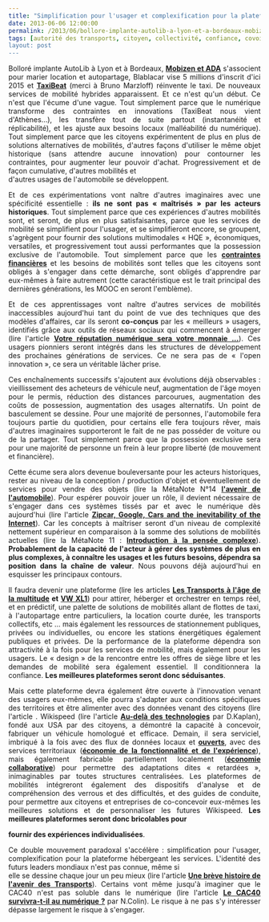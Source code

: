 ```yaml
---
title: "Simplification pour l'usager et complexification pour la plateforme, Qui est prêt pour augmenter le niveau de complexité ?"
date: 2013-06-06 12:00:00
permalink: /2013/06/bollore-implante-autolib-a-lyon-et-a-bordeaux-mobizen-etada-sassocient-pour-marier-location-et-autopartage-blablacar.html
tags: [autorité des transports, citoyen, collectivité, confiance, covoiturage, donnée data, économie de l'expérience, économie fonctionnalité, Fablab, google, gouvernance, intelligence collective, internet, ITS, management de la mobilité, marketing individualisé, multimodes, open innovation, partage de données, pensée complexe, plate-forme, Service de mobilité, TIC, UX]
layout: post
---
```


<p style="text-align: justify">Bolloré implante AutoLib à Lyon et à Bordeaux, <strong><a href="http://t.co/S6yVcBg79F" target="_blank">Mobizen et ADA</a></strong> s'associent pour marier location et autopartage, Blablacar vise 5 millions d'inscrit d'ici 2015 et <strong><a href="https://taxibeat.fr/" target="_blank">TaxiBeat</a></strong> (merci à Bruno Marzloff) réinvente le taxi. De nouveaux services de mobilité hybrides apparaissent. Et ce n'est qu'un début. Ce n'est que l'écume d'une vague. Tout simplement parce que le numérique transforme des contraintes en innovations (TaxiBeat nous vient d'Athènes…), les transfère tout de suite partout (instantanéité et réplicabilité), et les ajuste aux besoins locaux (malléabilité du numérique). Tout simplement parce que les citoyens expérimentent de plus en plus de solutions alternatives de mobilités, d'autres façons d'utiliser le même objet historique (sans attendre aucune innovation) pour contourner les contraintes, pour augmenter leur pouvoir d'achat. Progressivement et de façon cumulative, d'autres mobilités et<br />d'autres usages de l'automobile se développent. </p>  <!--more-->   <p style="text-align: justify">Et de ces expérimentations vont naître d'autres imaginaires avec une spécificité essentielle : <strong>ils ne sont pas « maîtrisés » par les acteurs historiques</strong>. Tout simplement parce que ces expériences d'autres mobilités sont, et seront, de plus en plus satisfaisantes, parce que les services de mobilité se simplifient pour l'usager, et se simplifieront encore, se groupent, s'agrègent pour fournir des solutions multimodales « HQE », économiques, versatiles, et progressivement tout aussi performantes que la possession exclusive de l'automobile. Tout simplement parce que les <strong><a href="http://t.co/fSehYJ0Ymm" target="_blank">contraintes financières</a></strong> et les besoins de mobilités sont telles que les citoyens sont obligés à s'engager dans cette démarche, sont obligés d'apprendre par eux-mêmes à faire autrement (cette caractéristique est le trait principal des dernières générations, les MOOC en seront l'emblème).</p> <p style="text-align: justify">Et de ces apprentissages vont naître d'autres services de mobilités inaccessibles aujourd'hui tant du point de vue des techniques que des modèles d'affaires, car ils seront <strong>co-conçus </strong>par les « meilleurs » usagers, identifiés grâce aux outils de réseaux sociaux qui commencent à émerger (lire l'article <strong><a href="https://gabrielplassat.github.io/transportsdufutur/2013/04/votre-reputation-numerique-sera-votre-monnaie-et-la-base-de-votre-implication-altruiste.html" target="_blank">Votre réputation numérique sera votre monnaie …</a></strong>). Ces usagers pionniers seront intégrés dans les structures de développement des prochaines générations de services. Ce ne sera pas de « l'open innovation », ce sera un véritable lâcher prise. </p> <p style="text-align: justify">Ces enchaînements successifs s'ajoutent aux évolutions déjà observables : vieillissement des acheteurs de véhicule neuf, augmentation de l'âge moyen pour le permis, réduction des distances parcourues, augmentation des coûts de possession, augmentation des usages alternatifs. Un point de basculement se dessine. Pour une majorité de personnes, l'automobile fera toujours partie du quotidien, pour certains elle fera toujours rêver, mais d'autres imaginaires supporteront le fait de ne pas posséder de voiture ou de la partager. Tout simplement parce que la possession exclusive sera pour une majorité de personne un frein à leur propre liberté (de mouvement et financière).</p> <p style="text-align: justify">Cette écume sera alors devenue bouleversante pour les acteurs historiques, rester au niveau de la conception / production d'objet et éventuellement de services pour vendre des objets (lire la MétaNote N°14 <strong><a href="https://gabrielplassat.github.io/transportsdufutur/2012/07/lavenir-de-lautomobile.html" target="_blank">l'avenir de l'automobile</a></strong>). Pour espérer pouvoir jouer un rôle, il devient nécessaire de s'engager dans ces systèmes tissés par et avec le numérique dès aujourd'hui (lire l'article <strong><a href="http://gigaom.com/2013/01/02/zipcar-google-cars-and-the-inevitability-of-the-internet/" target="_blank">Zipcar, Google, Cars and the inevitability of the Internet</a></strong>). Car les concepts à maîtriser seront d'un niveau de complexité nettement supérieur en comparaison à la somme des solutions de mobilités actuelles (lire la MétaNote 11 : <strong><a href="https://gabrielplassat.github.io/transportsdufutur/2011/04/metanote-tdf-11-transports-mobilites-introduction-a-la-pensee-complexe.html" target="_blank">Introduction à la pensée complexe</a></strong>). <strong>Probablement de la capacité de l'acteur à gérer des systèmes de plus en plus complexes, à connaître les usages et les futurs besoins, dépendra sa position dans la chaîne de valeur</strong>. Nous pouvons déjà aujourd'hui en esquisser les principaux contours.</p> <p style="text-align: justify">Il faudra devenir une plateforme (lire les articles <strong><a href="https://gabrielplassat.github.io/transportsdufutur/2013/02/les-transports-a-lage-de-la-multitude.html" target="_blank">Les Transports à l'âge de la multitude</a> et <a href="https://gabrielplassat.github.io/transportsdufutur/2013/02/vw-xl1-prefigure-sans-doute-lautomobile-du-futur-ce-vehicule-objet-etait-previsible-depuis-des-dizaines-dannees.html" target="_blank">VW XL1</a></strong>) pour attirer, héberger et orchestrer en temps réel, et en prédictif, une palette de solutions de mobilités allant de flottes de taxi, à l'autopartage entre particuliers, la location courte durée, les transports collectifs, etc … mais également les ressources de stationnement publiques, privées ou individuelles, ou encore les stations énergétiques également publiques et privées. De la performance de la plateforme dépendra son attractivité à la fois pour les services de mobilité, mais également pour les usagers. Le « design » de la rencontre entre les offres de siège libre et les demandes de mobilité sera également essentiel. Il conditionnera la confiance. <strong>Les meilleures plateformes seront donc séduisantes</strong>.</p> <p style="text-align: justify">Mais cette plateforme devra également être ouverte à l'innovation venant des usagers eux-mêmes, elle pourra s'adapter aux conditions spécifiques des territoires et être alimenter avec des données venant des citoyens (lire l'article . Wikispeed (lire l'article <strong><a href="http://www.lemonde.fr/economie/article/2013/05/30/au-dela-des-technologies-pour-un-soutien-aux-projets-heterodoxes_3421061_3234.html" target="_blank">Au-delà des technologies</a></strong> par D.Kaplan), fondé aux USA par des citoyens, a démontré la capacité à concevoir, fabriquer un véhicule homologué et efficace. Demain, il sera serviciel, imbriqué à la fois avec des flux de données locaux et <strong><a href="http://www.latribune.fr/entreprises-finance/green-business/20130418trib000760348/l-open-data-une-mine-pour-l-economie-sociale-et-solidaire.html" target="_blank">ouverts</a></strong>, avec des services territoriaux (<strong><a href="https://gabrielplassat.github.io/transportsdufutur/2013/03/la-mutation-du-secteur-des-transports-a-la-croisee-de-3-economies.html" target="_blank">économie de la fonctionnalité et de l'expérience</a></strong>), mais également fabricable partiellement localement (<strong><a href="https://gabrielplassat.github.io/transportsdufutur/2013/03/la-mutation-du-secteur-des-transports-a-la-croisee-de-3-economies.html" target="_blank">économie collaborative</a></strong>) pour permettre des adaptations dites « retardées », inimaginables par toutes structures centralisées. Les plateformes de mobilités intégreront également des dispositifs d'analyse et de compréhension des verrous et des difficultés, et des guides de conduite, pour permettre aux citoyens et entreprises de co-concevoir eux-mêmes les meilleures solutions et de personnaliser les futures Wikispeed. <strong>Les meilleures plateformes seront donc bricolables pour

 fournir des expériences individualisées</strong>.</p> <p style="text-align: justify">Ce double mouvement paradoxal s'accélère : simplification pour l'usager, complexification pour la plateforme hébergeant les services. L'identité des futurs leaders mondiaux n'est pas connue, même si<br />elle se dessine chaque jour un peu mieux (lire l'article <strong><a href="https://gabrielplassat.github.io/transportsdufutur/2013/05/nayant-pas-su-sintegrer-dans-le-numerique-nomade-porte-par-la-multitude-certains-comme-dell-lien-microsoft-ou-nokia-l.html" target="_blank">Une brève histoire de l'avenir des Transports</a></strong>). Certains vont même jusqu'à imaginer que le CAC40 n'est pas soluble dans le numérique (lire l'article <strong><a href="http://lnkd.in/G4bwsu" target="_blank">Le CAC40 survivra-t-il au numérique ?</a></strong> par N.Colin). Le risque à ne pas s'y intéresser dépasse largement le risque à s'engager.</p>
